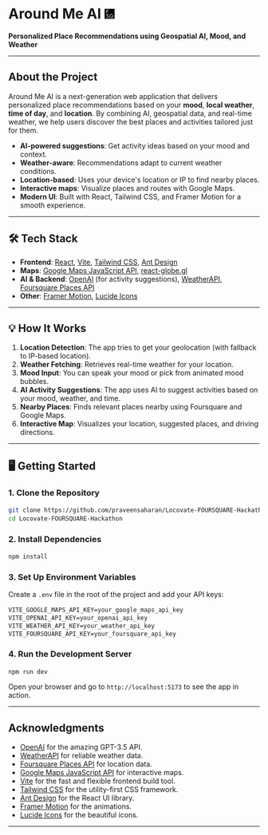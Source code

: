# Around Me AI <img src="public/PNG-favicon.png" alt="logo" width="20" height="20" />

**Personalized Place Recommendations using Geospatial AI, Mood, and Weather**

---

## About the Project

Around Me AI is a next-generation web application that delivers personalized place recommendations based on your **mood**, **local weather**, **time of day**, and **location**. By combining AI, geospatial data, and real-time weather, we help users discover the best places and activities tailored just for them.

- **AI-powered suggestions**: Get activity ideas based on your mood and context.
- **Weather-aware**: Recommendations adapt to current weather conditions.
- **Location-based**: Uses your device's location or IP to find nearby places.
- **Interactive maps**: Visualize places and routes with Google Maps.
- **Modern UI**: Built with React, Tailwind CSS, and Framer Motion for a smooth experience.

---

## 🛠️ Tech Stack

- **Frontend**: [React](https://react.dev/), [Vite](https://vitejs.dev/), [Tailwind CSS](https://tailwindcss.com/), [Ant Design](https://ant.design/)
- **Maps**: [Google Maps JavaScript API](https://developers.google.com/maps/documentation/javascript), [react-globe.gl](https://github.com/vasturiano/react-globe.gl)
- **AI & Backend**: [OpenAI](https://openai.com/) (for activity suggestions), [WeatherAPI](https://www.weatherapi.com/), [Foursquare Places API](https://developer.foursquare.com/docs)
- **Other**: [Framer Motion](https://www.framer.com/motion/), [Lucide Icons](https://lucide.dev/)

---

## 💡 How It Works

1. **Location Detection**: The app tries to get your geolocation (with fallback to IP-based location).
2. **Weather Fetching**: Retrieves real-time weather for your location.
3. **Mood Input**: You can speak your mood or pick from animated mood bubbles.
4. **AI Activity Suggestions**: The app uses AI to suggest activities based on your mood, weather, and time.
5. **Nearby Places**: Finds relevant places nearby using Foursquare and Google Maps.
6. **Interactive Map**: Visualizes your location, suggested places, and driving directions.

---

## 🖥️ Getting Started

### 1. **Clone the Repository**

```sh
git clone https://github.com/praveensaharan/Locovate-FOURSQUARE-Hackathon.git
cd Locovate-FOURSQUARE-Hackathon
```

### 2. **Install Dependencies**

```sh
npm install
```

### 3. **Set Up Environment Variables**

Create a `.env` file in the root of the project and add your API keys:

```
VITE_GOOGLE_MAPS_API_KEY=your_google_maps_api_key
VITE_OPENAI_API_KEY=your_openai_api_key
VITE_WEATHER_API_KEY=your_weather_api_key
VITE_FOURSQUARE_API_KEY=your_foursquare_api_key
```

### 4. **Run the Development Server**

```sh
npm run dev
```

Open your browser and go to `http://localhost:5173` to see the app in action.


---

##  Acknowledgments

- [OpenAI](https://openai.com/) for the amazing GPT-3.5 API.
- [WeatherAPI](https://www.weatherapi.com/) for reliable weather data.
- [Foursquare Places API](https://developer.foursquare.com/docs) for location data.
- [Google Maps JavaScript API](https://developers.google.com/maps/documentation/javascript) for interactive maps.
- [Vite](https://vitejs.dev/) for the fast and flexible frontend build tool.
- [Tailwind CSS](https://tailwindcss.com/) for the utility-first CSS framework.
- [Ant Design](https://ant.design/) for the React UI library.
- [Framer Motion](https://www.framer.com/motion/) for the animations.
- [Lucide Icons](https://lucide.dev/) for the beautiful icons.

---